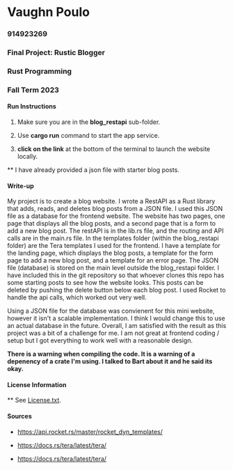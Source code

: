 # Vaughn Poulo

### 914923269

### Final Project: Rustic Blogger

### Rust Programming

### Fall Term 2023

#### Run Instructions

1. Make sure you are in the **blog_restapi** sub-folder.

2. Use **cargo run** command to start the app service.

3. **click on the link** at the bottom of the terminal to launch the website locally.

** I have already provided a json file with starter blog posts.


#### Write-up

<p>My project is to create a blog website. I wrote a RestAPI as a Rust library that adds, reads, and deletes blog posts from a JSON file. I used this JSON file as a database for the frontend website. The website has two pages, one page that displays all the blog posts, and a second page that is a form to add a new blog post. The restAPI is in the lib.rs file, and the routing and API calls are in the main.rs file.  In the templates folder (within the blog_restapi folder) are the Tera templates I used for the frontend.  I have a template for the landing page, which displays the blog posts, a template for the form page to add a new blog post, and a template for an error page. The JSON file (database) is stored on the main level outside the blog_restapi folder. I have included this in the git repository so that whoever clones this repo has some starting posts to see how the website looks. This posts can be deleted by pushing the delete button below each blog post. I used Rocket to handle the api calls, which worked out very well.</p> 

<p>Using a JSON file for the database was convienent for this mini website, however it isn't a scalable implementation. I think I would change this to use an actual database in the future.  Overall, I am satisfied with the result as this project was a bit of a challenge for me. I am not great at frontend coding / setup but I got everything to work well with a reasonable design.</p>

**There is a warning when compiling the code. It is a warning of a depenency of a crate I'm using. I talked to Bart about it and he said its okay.**

#### License Information
** See [License.txt](https://github.com/VPoulo/RusticBlogger/blob/main/license.txt). 

#### Sources

- https://api.rocket.rs/master/rocket_dyn_templates/

- https://docs.rs/tera/latest/tera/

- https://docs.rs/tera/latest/tera/
